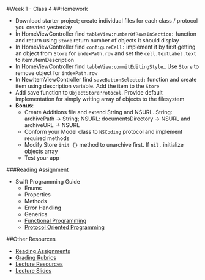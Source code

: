 #Week 1 - Class 4
##Homework
* Download starter project; create individual files for each class / protocol you created yesterday
* In HomeViewController find `tableView:numberOfRowsInSection:` function and return using `Store` return number of objects it should display
* In HomeViewController find `configureCell:` implement it by first getting an object from `Store` for `indexPath.row` and set the `cell.textLabel.text` to item.itemDescription
* In HomeViewController find `tableView:commitEditingStyle…` Use `Store` to remove object for `indexPath.row`
* In NewItemViewController find `saveButtonSelected:` function and create item using description variable. Add the item to the `Store`
* Add save function to `ObjectStoreProtocol`. Provide default implementation for simply writing array of objects to the filesystem
* **Bonus**:
  * Create Additions file and extend String and NSURL. String: archivePath -> String; NSURL: documentsDirectory -> NSURL and archiveURL -> NSURL
  * Conform your Model class to `NSCoding` protocol and implement required methods
  * Modify Store `init {}` method to unarchive first. If `nil,` initialize objects array
  * Test your app

###Reading Assignment
* Swift Programming Guide
  * Enums
  * Properties
  * Methods
  * Error Handling
  * Generics
  * [Functional Programming](https://www.raywenderlich.com/82599/swift-functional-programming-tutorial)
  * [Protocol Oriented Programming](https://developer.apple.com/videos/play/wwdc2015/408/)

##Other Resources
* [Reading Assignments](../../Resources/ra-grading-standard/)
* [Grading Rubrics](../../Resources/)
* [Lecture Resources](lecture/)
* [Lecture Slides](https://www.icloud.com/keynote/000U6vesUJwxPXIHFk2bnURYw#Week1_Day4)
